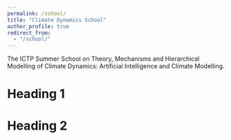 ```yaml
---
permalink: /school/
title: "Climate Dynamics School"
author_profile: true
redirect_from: 
  - "/school/"
---
```


The ICTP Summer School on Theory, Mechanisms and Hierarchical Modelling of Climate Dynamics: Artificial Intelligence and Climate Modelling.

Heading 1
======

Heading 2
======
